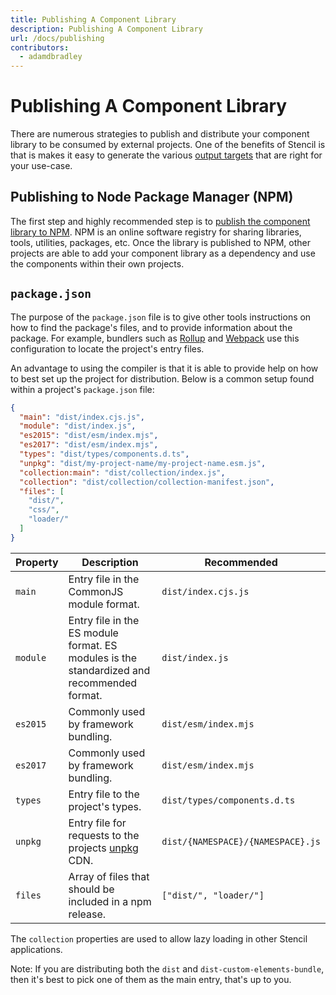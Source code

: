 ```yaml
---
title: Publishing A Component Library
description: Publishing A Component Library
url: /docs/publishing
contributors:
  - adamdbradley
---
```


# Publishing A Component Library

There are numerous strategies to publish and distribute your component library to be consumed by external projects. One of the benefits of Stencil is that is makes it easy to generate the various [output targets](/docs/output-targets) that are right for your use-case.

## Publishing to Node Package Manager (NPM)

The first step and highly recommended step is to
[publish the component library to NPM](https://docs.npmjs.com/getting-started/publishing-npm-packages). NPM is an online software registry for sharing libraries, tools, utilities, packages, etc. Once the library is published to NPM, other projects are able to add your component library as a dependency and use the components within their own projects.


## `package.json`

The purpose of the `package.json` file is to give other tools instructions on how to find the package's files, and to provide information about the package. For example, bundlers such as [Rollup](https://rollupjs.org/) and [Webpack](https://webpack.js.org/) use this configuration to locate the project's entry files.

An advantage to using the compiler is that it is able to provide help on how to best set up the project for distribution. Below is a common setup found within a project's `package.json` file:

```json
{
  "main": "dist/index.cjs.js",
  "module": "dist/index.js",
  "es2015": "dist/esm/index.mjs",
  "es2017": "dist/esm/index.mjs",
  "types": "dist/types/components.d.ts",
  "unpkg": "dist/my-project-name/my-project-name.esm.js",
  "collection:main": "dist/collection/index.js",
  "collection": "dist/collection/collection-manifest.json",
  "files": [
    "dist/",
    "css/",
    "loader/"
  ]
}
```

| Property | Description                                                                                         | Recommended                       |
|----------|-----------------------------------------------------------------------------------------------------|-----------------------------------|
| `main`            | Entry file in the CommonJS module format.                                                  | `dist/index.cjs.js`               |
| `module`          | Entry file in the ES module format. ES modules is the standardized and recommended format. | `dist/index.js`                   |
| `es2015`          | Commonly used by framework bundling.                                                       | `dist/esm/index.mjs`              |
| `es2017`          | Commonly used by framework bundling.                                                       | `dist/esm/index.mjs`              |
| `types`           | Entry file to the project's types.                                                         | `dist/types/components.d.ts`      |
| `unpkg`           | Entry file for requests to the projects [unpkg](https://unpkg.com/) CDN.                   | `dist/{NAMESPACE}/{NAMESPACE}.js` |
| `files`           | Array of files that should be included in a npm release.                                    | `["dist/", "loader/"]`            |

The `collection` properties are used to allow lazy loading in other Stencil applications.

Note: If you are distributing both the `dist` and `dist-custom-elements-bundle`, then it's best to pick one of them as the main entry, that's up to you.
